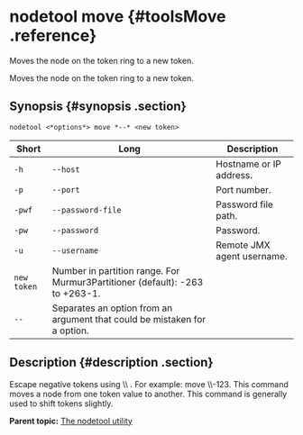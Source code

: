 # nodetool move {#toolsMove .reference}

Moves the node on the token ring to a new token.

Moves the node on the token ring to a new token.

## Synopsis {#synopsis .section}

```language-bash
nodetool <*options*> move *--* <new token>
```

|Short|Long|Description|
|-----|----|-----------|
|`-h`|`--host`|Hostname or IP address.|
|`-p`|`--port`|Port number.|
|`-pwf`|`--password-file`|Password file path.|
|`-pw`|`--password`|Password.|
|`-u`|`--username`|Remote JMX agent username.|
|`new token`|Number in partition range. For Murmur3Partitioner \(default\): -263 to +263-1.|
|`--`|Separates an option from an argument that could be mistaken for a option.|

## Description {#description .section}

Escape negative tokens using \\\\ . For example: move \\\\-123. This command moves a node from one token value to another. This command is generally used to shift tokens slightly.

**Parent topic:** [The nodetool utility](../../cassandra/tools/toolsNodetool.md)

